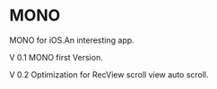 # MONO
MONO for iOS.An interesting app.


V 0.1 MONO first Version.

V 0.2 Optimization for RecView scroll view auto scroll.
